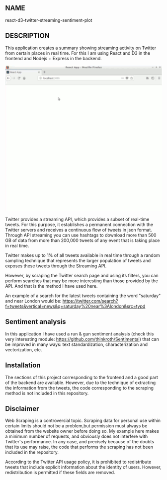 NAME
----

react-d3-twitter-streaming-sentiment-plot

DESCRIPTION
-----------


This application creates a summary showing streaming activity on Twitter from certain places in real time. For this I am using React and D3 in the frontend and Nodejs + Express in the backend. 

<p align="center"><img src="img/animation.gif" width="550px"></p>
      
Twitter provides a streaming API, which provides a subset of real-time tweets. For this purpose, it establishes a permanent connection with the Twitter servers and receives a continuous flow of tweets in json format. Through API streaming you can use hashtags to download more than 500 GB of data from more than 200,000 tweets of any event that is taking place in real time.
      
Twitter makes up to 1% of all tweets available in real time through a random sampling technique that represents the larger population of tweets and exposes these tweets through the Streaming API. 
      
However, by scraping the Twitter search page and using its filters, you can perform searches that may be more interesting than those provided by the API. And that is the method I have used here.

An example of a search for the latest tweets containing the word "saturday" and near London would be: <https://twitter.com/search?f=tweets&vertical=news&q=saturday%20near%3Alondon&src=typd>


Sentiment analysis
------------------

In this application I have used a run & gun sentiment analysis (check this very interesting module: <https://github.com/thinkroth/Sentimental>) that can be improved in many ways: text standardization, characterization and vectorization, etc.
                


Installation
-----------

The sections of this project corresponding to the frontend and a good part of the backend are available. However, due to the technique of extracting the information from the tweets, the code corresponding to the scraping method is not included in this repository. 



Disclaimer
----------

Web Scraping is a controversial topic. Scraping data for personal use within certain limits should not be a problem,but permission must always be obtained from the website owner before doing so. My example here makes a minimum number of requests, and obviously does not interfere with Twitter's performance. In any case, and precisely because of the doubts that its use may raise, the code that performs the scraping has not been included in the repository.

According to the Twitter API usage policy, it is prohibited to redistribute tweets that include explicit information about the identity of users. However, redistribution is permitted if these fields are removed.
